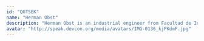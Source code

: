 ```yaml
---
id: "QGTSEK"
name: "Herman Obst"
description: "Herman Obst is an industrial engineer from Facultad de Ingeniería, Universidad de Buenos Aires, Argentina. He has been leading multiple software projects, ranging from projects in the healthcare industry, data science and blockchain. In 2021 he co-developed a tool to help Tornado Cash users maintain their privacy and for better measure the privacy provided by its anonymity pools. He also co-authored the book [\"Data science in Julia for Hackers\"](https://datasciencejuliahackers.com/)."
avatar: "http://speak.devcon.org/media/avatars/IMG-0136_kjFKdmF.jpg"
---
```

